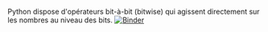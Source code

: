 Python dispose d'opérateurs bit-à-bit (bitwise) qui agissent directement sur les nombres au niveau des bits.
[![Binder](https://mybinder.org/badge_logo.svg)](https://mybinder.org/v2/gh/WebGE/bitwisepy/master)
